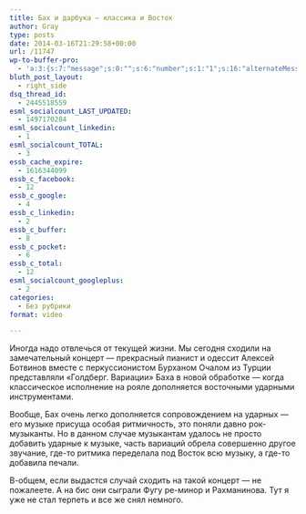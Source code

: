 ```yaml
---
title: Бах и дарбука — классика и Восток
author: Gray
type: posts
date: 2014-03-16T21:29:58+00:00
url: /11747
wp-to-buffer-pro:
  - 'a:3:{s:7:"message";s:0:"";s:6:"number";s:1:"1";s:16:"alternateMessage";s:0:"";}'
bluth_post_layout:
  - right_side
dsq_thread_id:
  - 2445518559
esml_socialcount_LAST_UPDATED:
  - 1497170284
esml_socialcount_linkedin:
  - 1
esml_socialcount_TOTAL:
  - 3
essb_cache_expire:
  - 1616344099
essb_c_facebook:
  - 12
essb_c_google:
  - 4
essb_c_linkedin:
  - 2
essb_c_buffer:
  - 8
essb_c_pocket:
  - 6
essb_c_total:
  - 12
esml_socialcount_googleplus:
  - 2
categories:
  - Без рубрики
format: video

---
```








Иногда надо отвлечься от текущей жизни. Мы сегодня сходили на замечательный концерт — прекрасный пианист и одессит Алексей Ботвинов вместе с перкуссионистом Бурханом Очалом из Турции представляли &#171;Голдберг. Вариации&#187; Баха в новой обработке — когда классическое исполнение на рояле дополняется восточными ударными инструментами.

Вообще, Бах очень легко дополняется сопровождением на ударных — его музыке присуща особая ритмичность, это поняли давно рок-музыканты. Но в данном случае музыкантам удалось не просто добавить ударные к музыке, часть вариаций обрела совершенно другое звучание, где-то ритмика переделала под Восток всю музыку, а где-то добавила печали.

В-общем, если выдастся случай сходить на такой концерт — не пожалеете. А на бис они сыграли Фугу ре-минор и Рахманинова. Тут я уже не стал терпеть и все же снял немного.